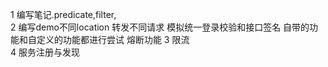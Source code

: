 1 编写笔记.predicate,filter,  
2 编写demo不同location 转发不同请求 模拟统一登录校验和接口签名 自带的功能和自定义的功能都进行尝试 熔断功能
3 限流  
4 服务注册与发现  
